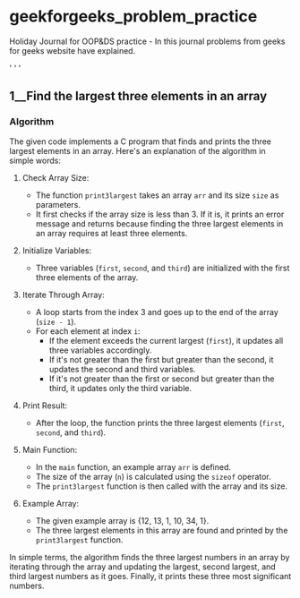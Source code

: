 # geekforgeeks_problem_practice
Holiday Journal for OOP&amp;DS practice - In this journal problems from geeks for geeks website have explained. 

' ' '
## 1__Find the largest three elements in an array
### Algorithm 
The given code implements a C program that finds and prints the three largest elements in an array. Here's an explanation of the algorithm in simple words:

1. Check Array Size:
   - The function `print3largest` takes an array `arr` and its size `size` as parameters.
   - It first checks if the array size is less than 3. If it is, it prints an error message and returns because finding the three largest elements in an array requires at least three elements.

2. Initialize Variables:
   - Three variables (`first`, `second`, and `third`) are initialized with the first three elements of the array.

3. Iterate Through Array:
   - A loop starts from the index 3 and goes up to the end of the array (`size - 1`).
   - For each element at index `i`:
     - If the element exceeds the current largest (`first`), it updates all three variables accordingly.
     - If it's not greater than the first but greater than the second, it updates the second and third variables.
     - If it's not greater than the first or second but greater than the third, it updates only the third variable.

4. Print Result:
   - After the loop, the function prints the three largest elements (`first`, `second`, and `third`).

5. Main Function:
   - In the `main` function, an example array `arr` is defined.
   - The size of the array (`n`) is calculated using the `sizeof` operator.
   - The `print3largest` function is then called with the array and its size.

6. Example Array:
   - The given example array is {12, 13, 1, 10, 34, 1}.
   - The three largest elements in this array are found and printed by the `print3largest` function.

In simple terms, the algorithm finds the three largest numbers in an array by iterating through the array and updating the largest, second largest, and third largest numbers as it goes. Finally, it prints these three most significant numbers.
